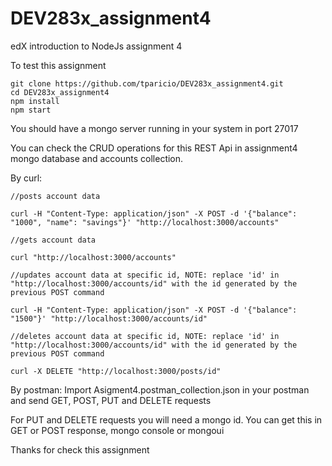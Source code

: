 # DEV283x_assignment4
edX introduction to NodeJs assignment 4

To test this assignment

```shell
git clone https://github.com/tparicio/DEV283x_assignment4.git
cd DEV283x_assignment4
npm install
npm start
```
You should have a mongo server running in your system in port 27017

You can check the CRUD operations for this REST Api in assignment4 mongo database and accounts collection.

By curl:
```shell
//posts account data

curl -H "Content-Type: application/json" -X POST -d '{"balance": "1000", "name": "savings"}' "http://localhost:3000/accounts"

//gets account data

curl "http://localhost:3000/accounts"

//updates account data at specific id, NOTE: replace 'id' in "http://localhost:3000/accounts/id" with the id generated by the previous POST command

curl -H "Content-Type: application/json" -X POST -d '{"balance": "1500"}' "http://localhost:3000/accounts/id"

//deletes account data at specific id, NOTE: replace 'id' in "http://localhost:3000/accounts/id" with the id generated by the previous POST command

curl -X DELETE "http://localhost:3000/posts/id"
```

By postman:
Import Asigment4.postman_collection.json in your postman and send GET, POST, PUT and DELETE requests

For PUT and DELETE requests you will need a mongo id. You can get this in GET or POST response, mongo console or mongoui

Thanks for check this assignment
